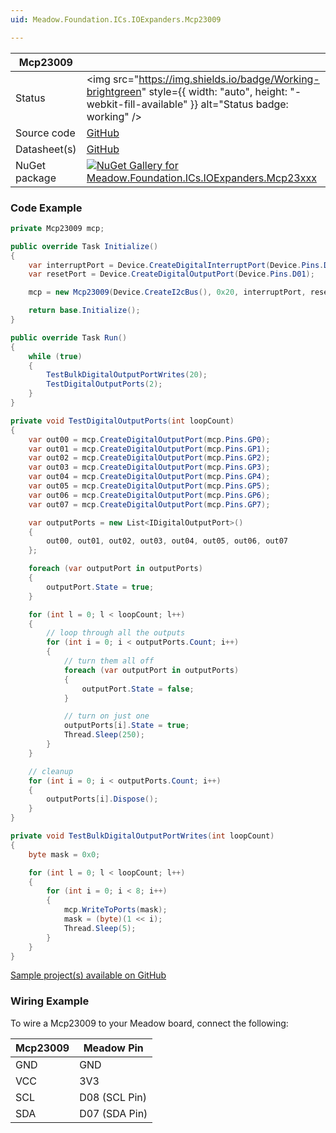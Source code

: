 ```yaml
---
uid: Meadow.Foundation.ICs.IOExpanders.Mcp23009

---
```


| Mcp23009 | |
|--------|--------|
| Status | <img src="https://img.shields.io/badge/Working-brightgreen" style={{ width: "auto", height: "-webkit-fill-available" }} alt="Status badge: working" /> |
| Source code | [GitHub](https://github.com/WildernessLabs/Meadow.Foundation/tree/main/Source/Meadow.Foundation.Peripherals/ICs.IOExpanders.Mcp23xxx) |
| Datasheet(s) | [GitHub](https://github.com/WildernessLabs/Meadow.Foundation/tree/main/Source/Meadow.Foundation.Peripherals/ICs.IOExpanders.Mcp23xxx/Datasheet) |
| NuGet package | <a href="https://www.nuget.org/packages/Meadow.Foundation.ICs.IOExpanders.Mcp23xxx/" target="_blank"><img src="https://img.shields.io/nuget/v/Meadow.Foundation.ICs.IOExpanders.Mcp23xxx.svg?label=Meadow.Foundation.ICs.IOExpanders.Mcp23xxx" alt="NuGet Gallery for Meadow.Foundation.ICs.IOExpanders.Mcp23xxx" /></a> |

### Code Example

```csharp
private Mcp23009 mcp;

public override Task Initialize()
{
    var interruptPort = Device.CreateDigitalInterruptPort(Device.Pins.D00, InterruptMode.EdgeRising);
    var resetPort = Device.CreateDigitalOutputPort(Device.Pins.D01);

    mcp = new Mcp23009(Device.CreateI2cBus(), 0x20, interruptPort, resetPort);

    return base.Initialize();
}

public override Task Run()
{
    while (true)
    {
        TestBulkDigitalOutputPortWrites(20);
        TestDigitalOutputPorts(2);
    }
}

private void TestDigitalOutputPorts(int loopCount)
{
    var out00 = mcp.CreateDigitalOutputPort(mcp.Pins.GP0);
    var out01 = mcp.CreateDigitalOutputPort(mcp.Pins.GP1);
    var out02 = mcp.CreateDigitalOutputPort(mcp.Pins.GP2);
    var out03 = mcp.CreateDigitalOutputPort(mcp.Pins.GP3);
    var out04 = mcp.CreateDigitalOutputPort(mcp.Pins.GP4);
    var out05 = mcp.CreateDigitalOutputPort(mcp.Pins.GP5);
    var out06 = mcp.CreateDigitalOutputPort(mcp.Pins.GP6);
    var out07 = mcp.CreateDigitalOutputPort(mcp.Pins.GP7);

    var outputPorts = new List<IDigitalOutputPort>()
    {
        out00, out01, out02, out03, out04, out05, out06, out07
    };

    foreach (var outputPort in outputPorts)
    {
        outputPort.State = true;
    }

    for (int l = 0; l < loopCount; l++)
    {
        // loop through all the outputs
        for (int i = 0; i < outputPorts.Count; i++)
        {
            // turn them all off
            foreach (var outputPort in outputPorts)
            {
                outputPort.State = false;
            }

            // turn on just one
            outputPorts[i].State = true;
            Thread.Sleep(250);
        }
    }

    // cleanup
    for (int i = 0; i < outputPorts.Count; i++)
    {
        outputPorts[i].Dispose();
    }
}

private void TestBulkDigitalOutputPortWrites(int loopCount)
{
    byte mask = 0x0;

    for (int l = 0; l < loopCount; l++)
    {
        for (int i = 0; i < 8; i++)
        {
            mcp.WriteToPorts(mask);
            mask = (byte)(1 << i);
            Thread.Sleep(5);
        }
    }
}
```

[Sample project(s) available on GitHub](https://github.com/WildernessLabs/Meadow.Foundation/tree/main/Source/Meadow.Foundation.Peripherals/ICs.IOExpanders.Mcp23xxx/Samples/Mcp23009_Sample)

### Wiring Example

To wire a Mcp23009 to your Meadow board, connect the following:

| Mcp23009  | Meadow Pin    |
|---------|---------------|
| GND     | GND           |
| VCC     | 3V3           |
| SCL     | D08 (SCL Pin) |
| SDA     | D07 (SDA Pin) |

